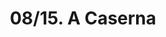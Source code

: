---
ref: sol-030-0237
title: "08/15. A Caserna"
author_name: ["Otelo Azinhais"]
publisher: ["Publicações Europa-América"]
year: y1956
origin: ["Portugal"]
formats: [book, book-cover]
disciplines: [graphic-design, illustration, lettering, typography]
tags: ["Hans Hellmut Kirst", "José Saramago"]
layout: artifact
status: ["production"]
published: false
int_published: false
image_count:
date_added: 2023-06-16
batch: /ladra15Abril/1
---